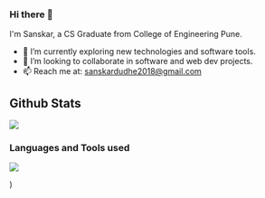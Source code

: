 ### Hi there 👋
I'm Sanskar, a CS Graduate from College of Engineering Pune.
 * 🔭 I’m currently exploring new technologies and software tools.
 * 👯 I’m looking to collaborate in software and web dev projects.
 * 📫 Reach me at: [sanskardudhe2018@gmail.com](mailto:sanskardudhe2018@gmail.com)

## Github Stats ##
 <img src="https://github-readme-stats.vercel.app/api?username=sanskardudhe09&show_icons=true&theme=tokyonight" />
<!-- ![Sanskar's github stats](https://github-readme-stats.vercel.app/api?username=sanskardudhe09) -->

### Languages and Tools used ###
![](https://github-readme-stats.vercel.app/api/top-langs/?username=sanskardudhe09&theme=tokyonight&hide=Swig)



)


<!--
**sanskardudhe09/sanskardudhe09** is a ✨ _special_ ✨ repository because its `README.md` (this file) appears on your GitHub profile.

Here are some ideas to get you started:

- 🔭 I’m currently working on ...
- 🌱 I’m currently learning ...
- 👯 I’m looking to collaborate on ...
- 🤔 I’m looking for help with ...
- 💬 Ask me about ...
- 📫 How to reach me: ...
- 😄 Pronouns: ...
- ⚡ Fun fact: ...
-->
